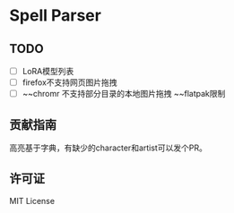 # Spell Parser

## TODO

  - [ ] LoRA模型列表
  - [ ] firefox不支持网页图片拖拽
  - [ ] ~~chromr 不支持部分目录的本地图片拖拽 ~~flatpak限制

## 贡献指南

高亮基于字典，有缺少的character和artist可以发个PR。

## 许可证

MIT License